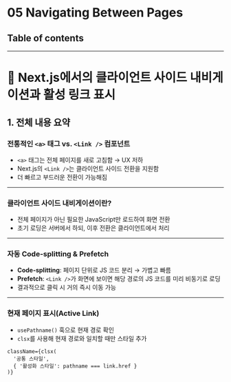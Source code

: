 # 05 Navigating Between Pages

## Table of contents


---

# 📘 Next.js에서의 클라이언트 사이드 내비게이션과 활성 링크 표시

## 1. 전체 내용 요약

### 전통적인 `<a>` 태그 vs. `<Link />` 컴포넌트
- `<a>` 태그는 전체 페이지를 새로 고침함 → UX 저하
- Next.js의 `<Link />`는 클라이언트 사이드 전환을 지원함
- 더 빠르고 부드러운 전환이 가능해짐

---

### 클라이언트 사이드 내비게이션이란?
- 전체 페이지가 아닌 필요한 JavaScript만 로드하여 화면 전환
- 초기 로딩은 서버에서 하되, 이후 전환은 클라이언트에서 처리

---

### 자동 Code-splitting & Prefetch
- **Code-splitting**: 페이지 단위로 JS 코드 분리 → 가볍고 빠름
- **Prefetch**: `<Link />`가 화면에 보이면 해당 경로의 JS 코드를 미리 비동기로 로딩
- 결과적으로 클릭 시 거의 즉시 이동 가능

---

### 현재 페이지 표시(Active Link)
- `usePathname()` 훅으로 현재 경로 확인
- `clsx`를 사용해 현재 경로와 일치할 때만 스타일 추가

```tsx
className={clsx(
  '공통 스타일',
  { '활성화 스타일': pathname === link.href }
)}
```